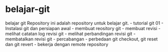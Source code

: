 # belajar-git
belajar git
Repository ini adalah repository untuk belajar git.
    - tutorial git 01 - Instalasi git dan persiapan awal
    - membuat reository git 
    - membuat revisi
    - melihat catatan log revisi git
    - melihat perbandingan revisi git 
    - membatalkan revisi git
    - percabangan 
    - perbedaan git checkout, git reset dan git revert 
    - bekerja dengan remote repository
